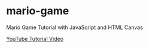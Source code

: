 # mario-game

Mario Game Tutorial with JavaScript and HTML Canvas

[YouTube Tutorial Video](https://youtu.be/4q2vvZn5aoo?si=fjW0a8oyIATRdLfU)

